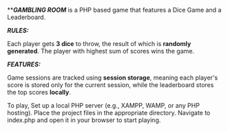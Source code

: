 *****GAMBLING ROOM*** is a PHP based game that features a Dice Game and a Leaderboard.

***RULES:***

Each player gets **3 dice** to throw, the result of which is **randomly generated**. The player with highest sum of scores wins the game.

***FEATURES:***

Game sessions are tracked using **session storage**, meaning each player's score is stored only for the current session, while the leaderboard stores the top scores **locally**.

To play, Set up a local PHP server (e.g., XAMPP, WAMP, or any PHP hosting).
Place the project files in the appropriate directory.
Navigate to index.php and open it in your browser to start playing.
